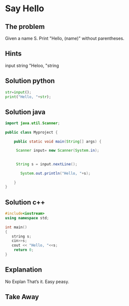 # Say Hello

## The problem
Given a name S. Print "Hello, (name)" without parentheses.

## Hints
input string "Heloo,  "string
 

## Solution python
```python
str=input();
print("Hello, "+str);
```
## Solution java
```java
import java.util.Scanner;
 
public class Myproject {
 
    public static void main(String[] args) {
         
     Scanner input= new Scanner(System.in);
      
     
     String s = input.nextLine();
    
       System.out.println("Hello, "+s);
        
    }
}
```
## Solution c++
```c++
#include<iostream>
using namespace std;
 
int main()
{
   string s;   
   cin>>s;
   cout << "Hello, "<<s;
    return 0;
}
```
## Explanation
No Explan
That’s it. Easy peasy. 



## Take Away

